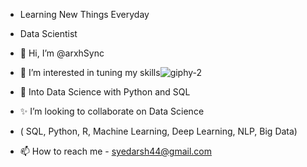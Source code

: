 - Learning New Things Everyday                                                        
- Data Scientist                                                           
- 👋 Hi, I’m @arxhSync
- 👀 I’m interested in tuning my skills![giphy-2](https://user-images.githubusercontent.com/88678816/133069099-2a3cbda1-ce25-4e05-936f-edce751b3f15.gif)

- 🌱 Into Data Science with Python and SQL
- ✨ I’m looking to collaborate on Data Science
- ( SQL, Python, R, Machine Learning, Deep Learning, NLP, Big Data)
- 📫 How to reach me - syedarsh44@gmail.com








<!---
arxhSync/arxhSync is a ✨ special ✨ repository because its `README.md` (this file) appears on your GitHub profile.
You can click the Preview link to take a look at your changes.
--->
